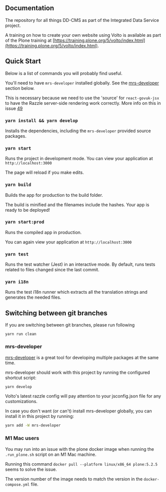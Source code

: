 ## Documentation
The repository for all things DD-CMS as part of the Integrated Data Service project.

A training on how to create your own website using Volto is available as part of the Plone training at [https://training.plone.org/5/volto/index.html](https://training.plone.org/5/volto/index.html).

## Quick Start

Below is a list of commands you will probably find useful.

You'll need to have `mrs-developer` installed globally. See the [mrs-developer](#mrsdeveloper) section below.

This is necessary because we need to use the 'source' for `react-govuk-jsx` to
have the Razzle server-side rendering work correctly.  More info on this
in issue [49](https://github.com/GSS-Cogs/dd-cms/issues/49) 

### `yarn install && yarn develop`

Installs the dependencies, including the `mrs-developer` provided source packages.  

### `yarn start`

Runs the project in development mode.
You can view your application at `http://localhost:3000`

The page will reload if you make edits.

### `yarn build`

Builds the app for production to the build folder.

The build is minified and the filenames include the hashes.
Your app is ready to be deployed!

### `yarn start:prod`

Runs the compiled app in production.

You can again view your application at `http://localhost:3000`

### `yarn test`

Runs the test watcher (Jest) in an interactive mode.
By default, runs tests related to files changed since the last commit.

### `yarn i18n`

Runs the test i18n runner which extracts all the translation strings and
generates the needed files.

## Switching between git branches

If you are switching between git branches, please run following

`yarn run clean`

### <a name='mrsdeveloper'></a> mrs-developer

[mrs-developer](https://github.com/collective/mrs-developer) is a great tool
for developing multiple packages at the same time.

mrs-developer should work with this project by running the configured shortcut script:

```bash
yarn develop
```

Volto's latest razzle config will pay attention to your jsconfig.json file for any customizations.

In case you don't want (or can't) install mrs-developer globally, you can install it in this project by running:

```bash
yarn add -W mrs-developer
```

### M1 Mac users

You may run into an issue with the plone docker image when running the `.run_plone.sh` script on an M1 Mac machine.

Running this command `docker pull --platform linux/x86_64 plone:5.2.5` seems to solve the issue.

The version number of the image needs to match the version in the `docker-compose.yml` file.